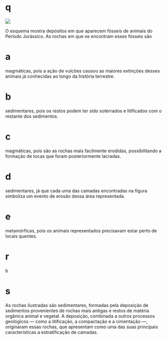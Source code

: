 # q
![](https://firebasestorage.googleapis.com/v0/b/firebase-enemio.appspot.com/o/questoes%2F953%2Fe4ab8cec-55f6-8da2-dbe7-148542b5c148.png?alt=media\&token=1fb71336-7b46-4555-b71a-d697de0b6c86)

O esquema mostra depósitos em que aparecem fósseis de animais do Período Jurássico. As rochas em que se encontram esses fósseis são

# a
magmáticas, pois a ação de vulcões causou as maiores extinções desses animais já conhecidas ao longo da história terrestre.

# b
sedimentares, pois os restos podem ter sido soterrados e litificados com o restante dos sedimentos.

# c
magmáticas, pois são as rochas mais facilmente erodidas, possibilitando a formação de tocas que foram posteriormente lacradas.

# d
sedimentares, já que cada uma das camadas encontradas na figura simboliza um evento de erosão dessa área representada.

# e
metamórficas, pois os animais representados precisavam estar perto de locais quentes.

# r
b

# s
As rochas ilustradas são sedimentares, formadas pela deposição de sedimentos provenientes de rochas mais antigas e restos de matéria orgânica animal e vegetal. A deposição, combinada a outros processos geológicos — como a litificação, a compactação e a cimentação —, originaram essas rochas, que apresentam como uma das suas principais características a estratificação de camadas.
